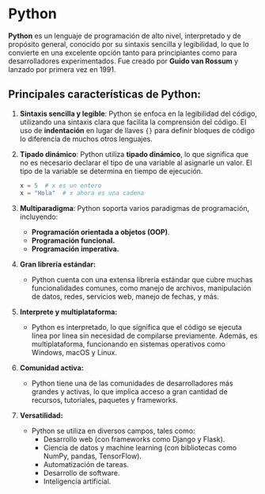 # Python

**Python** es un lenguaje de programación de alto nivel, interpretado y de propósito general, conocido por su sintaxis sencilla y legibilidad, lo que lo convierte en una excelente opción tanto para principiantes como para desarrolladores experimentados. Fue creado por **Guido van Rossum** y lanzado por primera vez en 1991.

## Principales características de Python:

1. **Sintaxis sencilla y legible**:
   Python se enfoca en la legibilidad del código, utilizando una sintaxis clara que facilita la comprensión del código. El uso de **indentación** en lugar de llaves `{}` para definir bloques de código lo diferencia de muchos otros lenguajes.

2. **Tipado dinámico**:
   Python utiliza **tipado dinámico**, lo que significa que no es necesario declarar el tipo de una variable al asignarle un valor. El tipo de la variable se determina en tiempo de ejecución.

   ```python
   x = 5  # x es un entero
   x = "Hola"  # x ahora es una cadena

3. **Multiparadigma**: Python soporta varios paradigmas de programación, incluyendo:

   -  **Programación orientada a objetos (OOP)**.
   -  **Programación funcional.**
   -  **Programación imperativa.**

4. **Gran librería estándar:**
   - Python cuenta con una extensa librería estándar que cubre muchas funcionalidades comunes, como manejo de archivos, manipulación de datos, redes, servicios web, manejo de fechas, y más.

5. **Interprete y multiplataforma:**
   - Python es interpretado, lo que significa que el código se ejecuta línea por línea sin necesidad de compilarse previamente. Además, es multiplataforma, funcionando en sistemas operativos como Windows, macOS y Linux.

6. **Comunidad activa:**
   - Python tiene una de las comunidades de desarrolladores más grandes y activas, lo que implica acceso a gran cantidad de recursos, tutoriales, paquetes y frameworks.

7. **Versatilidad:**
   - Python se utiliza en diversos campos, tales como:
     - Desarrollo web (con frameworks como Django y Flask).
     - Ciencia de datos y machine learning (con bibliotecas como NumPy, pandas, TensorFlow).
     - Automatización de tareas.
     - Desarrollo de software.
     - Inteligencia artificial.
